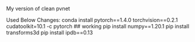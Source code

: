 My version of clean pvnet

Used Below Changes:
conda install pytorch==1.4.0 torchvision==0.2.1 cudatoolkit=10.1 -c pytorch ## working
pip install numpy==1.20.1
pip install transforms3d
pip install ipdb==0.13
